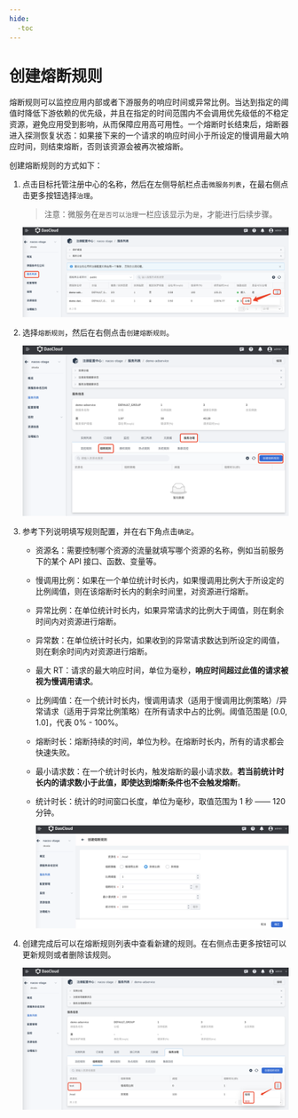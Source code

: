 ```yaml
---
hide:
  -toc
---
```


# 创建熔断规则

熔断规则可以监控应用内部或者下游服务的响应时间或异常比例。当达到指定的阈值时降低下游依赖的优先级，并且在指定的时间范围内不会调用优先级低的不稳定资源，避免应用受到影响，从而保障应用高可用性。一个熔断时长结束后，熔断器进入探测恢复状态：如果接下来的一个请求的响应时间小于所设定的慢调用最大响应时间，则结束熔断，否则该资源会被再次被熔断。

创建熔断规则的方式如下：

1. 点击目标托管注册中心的名称，然后在左侧导航栏点击`微服务列表`，在最右侧点击更多按钮选择`治理`。

    > 注意：微服务在`是否可以治理`一栏应该显示为`是`，才能进行后续步骤。

    ![微服务列表](../../../images/gov00.png)

2. 选择`熔断规则`，然后在右侧点击`创建熔断规则`。

    ![微服务列表](../../../images/gov04.png)

3. 参考下列说明填写规则配置，并在右下角点击`确定`。

    - 资源名：需要控制哪个资源的流量就填写哪个资源的名称，例如当前服务下的某个 API 接口、函数、变量等。
    - 慢调用比例：如果在一个单位统计时长内，如果慢调用比例大于所设定的比例阈值，则在该熔断时长内的剩余时间里，对资源进行熔断。
    - 异常比例：在单位统计时长内，如果异常请求的比例大于阈值，则在剩余时间内对资源进行熔断。
    - 异常数：在单位统计时长内，如果收到的异常请求数达到所设定的阈值，则在剩余时间内对资源进行熔断。
    - 最大 RT：请求的最大响应时间，单位为毫秒，**响应时间超过此值的请求被视为慢调用请求**。
    - 比例阈值：在一个统计时长内，慢调用请求（适用于慢调用比例策略）/异常请求（适用于异常比例策略）在所有请求中占的比例。阈值范围是 [0.0, 1.0]，代表 0% - 100%。
    - 熔断时长：熔断持续的时间，单位为秒。在熔断时长内，所有的请求都会快速失败。
    - 最小请求数：在一个统计时长内，触发熔断的最小请求数。**若当前统计时长内的请求数小于此值，即使达到熔断条件也不会触发熔断**。
    - 统计时长：统计的时间窗口长度，单位为毫秒，取值范围为 1 秒 —— 120 分钟。

        ![微服务列表](../../../images/gov06.png)

4. 创建完成后可以在熔断规则列表中查看新建的规则。在右侧点击更多按钮可以更新规则或者删除该规则。

    ![流控规则列表](../../../images/gov07.png)

